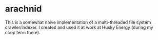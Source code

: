 # arachnid
This is a somewhat naive implementation of a multi-threaded file system crawler/indexer. I created and used it at work at Husky Energy (during my coop term there).
